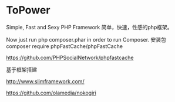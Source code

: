 # ToPower
Simple, Fast and Sexy PHP Framework
简单，快速，性感的php框架。

Now just run php composer.phar in order to run Composer.
安装包
composer require phpFastCache/phpFastCache

https://github.com/PHPSocialNetwork/phpfastcache


基于框架搭建

http://www.slimframework.com/

https://github.com/olamedia/nokogiri


